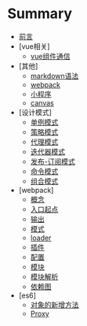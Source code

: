 # Summary

* [前言](README.md)
* [vue相关]
    * [vue组件通信](./file/vue1.md)
* [其他]
    * [markdown语法](./file/markdown.md)
    * [webpack](./file/webpack1.md)
    * [小程序](./file/mp.md)
    * [canvas](./file/canvas.md)
* [设计模式]
    * [单例模式](./file/module1.md)
    * [策略模式](./file/module2.md)
    * [代理模式](./file/module3.md)
    * [迭代器模式](./file/module4.md)
    * [发布-订阅模式](./file/module5.md)
    * [命令模式](./file/module6.md)
    * [组合模式](./file/module7.md)
* [webpack]
    * [概念](./file/webpack2.md)
    * [入口起点](./file/webpack3.md)
    * [输出](./file/webpack4.md)
    * [模式](./file/webpack5.md)
    * [loader](./file/webpack6.md)
    * [插件](./file/webpack7.md)
    * [配置](./file/webpack8.md)
    * [模块](./file/webpack9.md)
    * [模块解析](./file/webpack10.md)
    * [依赖图](./file/webpack11.md)
* [es6]
    * [对象的新增方法](./file/es6_1.md)
    * [Proxy](./file/es6_2.md)

